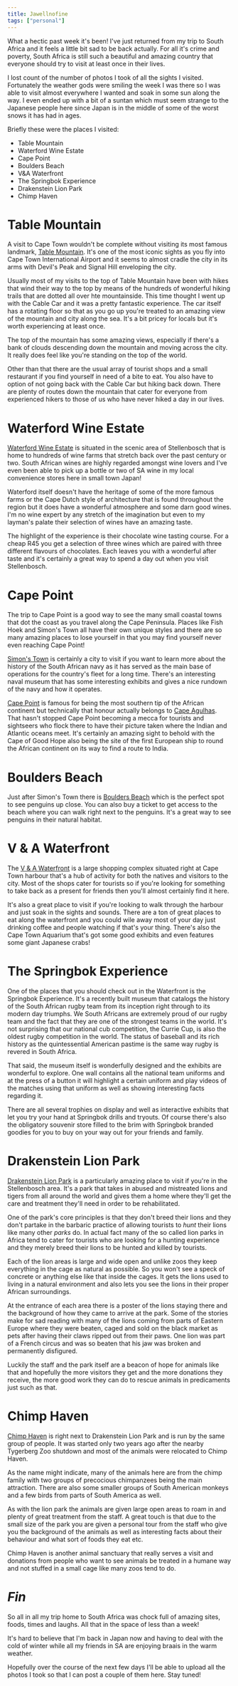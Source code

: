 ```yaml
---
title: Jawellnofine
tags: ["personal"]
---
```

What a hectic past week it's been! I've just returned from my trip to South Africa and it feels a little bit sad to be back actually. For all it's crime and poverty, South Africa is still such a beautiful and amazing country that everyone should try to visit at least once in their lives.

I lost count of the number of photos I took of all the sights I visited. Fortunately the weather gods were smiling the week I was there so I was able to visit almost everywhere I wanted and soak in some sun along the way. I even ended up with a bit of a suntan which must seem strange to the Japanese people here since Japan is in the middle of some of the worst snows it has had in ages.

Briefly these were the places I visited:

  * Table Mountain
  * Waterford Wine Estate
  * Cape Point
  * Boulders Beach
  * V&A Waterfront
  * The Springbok Experience
  * Drakenstein Lion Park
  * Chimp Haven

# Table Mountain

A visit to Cape Town wouldn't be complete without visiting its most famous landmark, [Table Mountain][1]. It's one of the most iconic sights as you fly into Cape Town International Airport and it seems to almost cradle the city in its arms with Devil's Peak and Signal Hill enveloping the city.

Usually most of my visits to the top of Table Mountain have been with hikes that wind their way to the top by means of the hundreds of wonderful hiking trails that are dotted all over hte mountainside. This time thought I went up with the Cable Car and it was a pretty fantastic experience. The car itself has a rotating floor so that as you go up you're treated to an amazing view of the mountain and city along the sea. It's a bit pricey for locals but it's worth experiencing at least once.

The top of the mountain has some amazing views, especially if there's a bank of clouds descending down the mountain and moving across the city. It really does feel like you're standing on the top of the world.

Other than that there are the usual array of tourist shops and a small restaurant if you find yourself in need of a bite to eat. You also have to option of not going back with the Cable Car but hiking back down. There are plenty of routes down the mountain that cater for everyone from experienced hikers to those of us who have never hiked a day in our lives.

# Waterford Wine Estate

[Waterford Wine Estate][2] is situated in the scenic area of Stellenbosch that is home to hundreds of wine farms that stretch back over the past century or two. South African wines are highly regarded amongst wine lovers and I've even been able to pick up a bottle or two of SA wine in my local convenience stores here in small town Japan!

Waterford itself doesn't have the heritage of some of the more famous farms or the Cape Dutch style of architecture that is found throughout the region but it does have a wonderful atmosphere and some darn good wines. I'm no wine expert by any stretch of the imagination but even to my layman's palate their selection of wines have an amazing taste.

The highlight of the experience is their chocolate wine tasting course. For a cheap R45 you get a selection of three wines which are paired with three different flavours of chocolates. Each leaves you with a wonderful after taste and it's certainly a great way to spend a day out when you visit Stellenbosch.

# Cape Point

The trip to Cape Point is a good way to see the many small coastal towns that dot the coast as you travel along the Cape Peninsula. Places like Fish Hoek and Simon's Town all have their own unique styles and there are so many amazing places to lose yourself in that you may find yourself never even reaching Cape Point!

[Simon's Town][3] is certainly a city to visit if you want to learn more about the history of the South African navy as it has served as the main base of operations for the country's fleet for a long time. There's an interesting naval museum that has some interesting exhibits and gives a nice rundown of the navy and how it operates.

[Cape Point][4] is famous for being the most southern tip of the African continent but technically that honour actually belongs to [Cape Agulhas][5]. That hasn't stopped Cape Point becoming a mecca for tourists and sightseers who flock there to have their picture taken where the Indian and Atlantic oceans meet. It's certainly an amazing sight to behold with the Cape of Good Hope also being the site of the first European ship to round the African continent on its way to find a route to India.

# Boulders Beach

Just after Simon's Town there is [Boulders Beach][6] which is the perfect spot to see penguins up close. You can also buy a ticket to get access to the beach where you can walk right next to the penguins. It's a great way to see penguins in their natural habitat.

# V & A Waterfront

The [V & A Waterfront][7] is a large shopping complex situated right at Cape Town harbour that's a hub of activity for both the natives and visitors to the city. Most of the shops cater for tourists so if you're looking for something to take back as a present for friends then you'll almost certainly find it here.

It's also a great place to visit if you're looking to walk through the harbour and just soak in the sights and sounds. There are a ton of great places to eat along the waterfront and you could wile away most of your day just drinking coffee and people watching if that's your thing. There's also the Cape Town Aquarium that's got some good exhibits and even features some giant Japanese crabs!

# The Springbok Experience

One of the places that you should check out in the Waterfront is the Springbok Experience. It's a recently built museum that catalogs the history of the South African rugby team from its inception right through to its modern day triumphs. We South Africans are extremely proud of our rugby team and the fact that they are one of the strongest teams in the world. It's not surprising that our national cub competition, the Currie Cup, is also the oldest rugby competition in the world. The status of baseball and its rich history as the quintessential American pastime is the same way rugby is revered in South Africa.

That said, the museum itself is wonderfully designed and the exhibits are wonderful to explore. One wall contains all the national team uniforms and at the press of a button it will highlight a certain uniform and play videos of the matches using that uniform as well as showing interesting facts regarding it.

There are all several trophies on display and well as interactive exhibits that let you try your hand at Springbok drills and tryouts. Of course there's also the obligatory souvenir store filled to the brim with Springbok branded goodies for you to buy on your way out for your friends and family.

# Drakenstein Lion Park

[Drakenstein Lion Park][8] is a particularly amazing place to visit if you're in the Stellenbosch area. It's a park that takes in abused and mistreated lions and tigers from all around the world and gives them a home where they'll get the care and treatment they'll need in order to be rehabilitated.

One of the park's core principles is that they don't breed their lions and they don't partake in the barbaric practice of allowing tourists to *hunt* their lions like many other *parks* do. In actual fact many of the so called lion parks in Africa tend to cater for tourists who are looking for a hunting experience and they merely breed their lions to be hunted and killed by tourists.

Each of the lion areas is large and wide open and unlike zoos they keep everything in the cage as natural as possible. So you won't see a speck of concrete or anything else like that inside the cages. It gets the lions used to living in a natural environment and also lets you see the lions in their proper African surroundings.

At the entrance of each area there is a poster of the lions staying there and the background of how they came to arrive at the park. Some of the stories make for sad reading with many of the lions coming from parts of Eastern Europe where they were beaten, caged and sold on the black market as pets after having their claws ripped out from their paws. One lion was part of a French circus and was so beaten that his jaw was broken and permanently disfigured.

Luckily the staff and the park itself are a beacon of hope for animals like that and hopefully the more visitors they get and the more donations they receive, the more good work they can do to rescue animals in predicaments just such as that.

# Chimp Haven

[Chimp Haven][9] is right next to Drakenstein Lion Park and is run by the same group of people. It was started only two years ago after the nearby Tygerberg Zoo shutdown and most of the animals were relocated to Chimp Haven.

As the name might indicate, many of the animals here are from the chimp family with two groups of precocious chimpanzees being the main attraction. There are also some smaller groups of South American monkeys and a few birds from parts of South America as well.

As with the lion park the animals are given large open areas to roam in and plenty of great treatment from the staff. A great touch is that due to the small size of the park you are given a personal tour from the staff who give you the background of the animals as well as interesting facts about their behaviour and what sort of foods they eat etc.

Chimp Haven is another animal sanctuary that really serves a visit and donations from people who want to see animals be treated in a humane way and not stuffed in a small cage like many zoos tend to do.

# _Fin_

So all in all my trip home to South Africa was chock full of amazing sites, foods, times and laughs. All that in the space of less than a week!

It's hard to believe that I'm back in Japan now and having to deal with the cold of winter while all my friends in SA are enjoying braais in the warm weather.

Hopefully over the course of the next few days I'll be able to upload all the photos I took so that I can post a couple of them here. Stay tuned!

 [1]: http://www.tablemountain.net
 [2]: http://www.waterfordestate.co.za
 [3]: http://en.wikipedia.org/wiki/Simon%27s_Town
 [4]: http://www.capepoint.co.za
 [5]: http://en.wikipedia.org/wiki/Cape_Agulhas
 [6]: http://en.wikipedia.org/wiki/Boulders_Beach
 [7]: http://www.waterfront.co.za
 [8]: http://www.lionrescue.org.za/
 [9]: http://lionrescue.org.za/chimp-haven/
